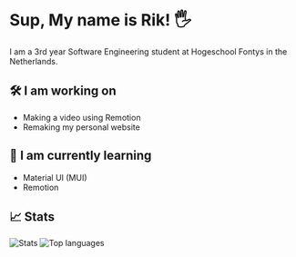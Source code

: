 # Sup, My name is Rik! 🖐

I am a 3rd year Software Engineering student at Hogeschool Fontys in the Netherlands.

## 🛠 I am working on
- Making a video using Remotion
- Remaking my personal website

## 🔭 I am currently learning
- Material UI (MUI)
- Remotion

## 📈 Stats
![Stats](https://github-readme-stats.vercel.app/api?username=RikThePixel&show_icons=true&theme=dark&hide_title=true&count_private=true)
![Top languages](https://github-readme-stats.vercel.app/api/top-langs/?username=RikThePixel&theme=dark&layout=compact)
